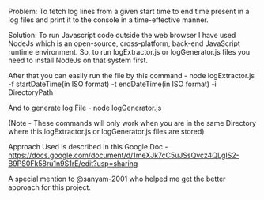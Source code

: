 Problem: To fetch log lines from a given start time to end time present in a log files and print it to the console in a time-effective manner.

Solution:
To run Javascript code outside the web browser I have used NodeJs which is an open-source, cross-platform, back-end JavaScript runtime environment.
So, to run logExtractor.js or logGenerator.js files you need to install NodeJs on that system first.

After that you can easily run the file by this command -
node logExtractor.js -f startDateTime(in ISO format) -t endDateTime(in ISO format) -i DirectoryPath

And to generate log File -
node logGenerator.js

(Note - These commands will only work when you are in the same Directory where this logExtractor.js or logGenerator.js files are stored)

Approach Used is described in this Google Doc - https://docs.google.com/document/d/1meXJk7cC5uJSsQvcz4QLgIS2-B9PS0Fk58ru1n9S1rE/edit?usp=sharing

A special mention to @sanyam-2001 who helped me get the better approach for this project.
